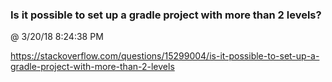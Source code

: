﻿

### Is it possible to set up a gradle project with more than 2 levels?
@ 3/20/18 8:24:38 PM

https://stackoverflow.com/questions/15299004/is-it-possible-to-set-up-a-gradle-project-with-more-than-2-levels


